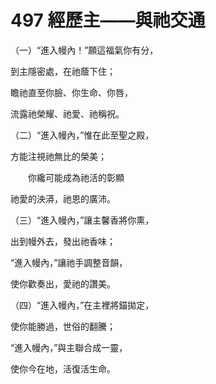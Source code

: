 # 497 經歷主——與祂交通

（一）“進入幔內！”願這福氣你有分，

到主隱密處，在祂蔭下住；

瞻祂直至你臉、你生命、你唇，

流露祂榮耀、祂愛、祂稱祝。

（二）“進入幔內，”惟在此至聖之殿，

方能注視祂無比的榮美；

　　你纔可能成為祂活的彰顯

祂愛的泱漭，祂恩的廣沛。

（三）“進入幔內，”讓主馨香將你熏，

出到幔外去，發出祂香味；

“進入幔內，”讓祂手調整音韻，

使你歡奏出，愛祂的讚美。

（四）“進入幔內，”在主裡將錨拋定，

使你能勝過，世俗的翻騰；

“進入幔內，”與主聯合成一靈，

使你今在地，活復活生命。

